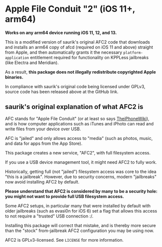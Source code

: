 Apple File Conduit "2" (iOS 11+, arm64)
=======================================

**Works on any arm64 device running iOS 11, 12, and 13.**

This is a modified version of saurik's original AFC2 code that downloads and installs an arm64 copy of afcd (required on iOS 11 and above) straight from Apple, and then automatically grants it the necessary `platform-application` entitlement required for functionality on KPPLess jailbreaks (like Electra and Meridian).

As a result, **this package does not illegally redistribute copyrighted Apple binaries.**

In compliance with saurik's original code being licensed under GPLv3, source code has been released above at the GitHub link.

## saurik's original explanation of what AFC2 is

AFC stands for "Apple File Conduit" (or at least so says [TheiPhoneWiki](https://www.theiphonewiki.com/wiki/AFC)), and is how computer applications such as iTunes and iPhoto can read and write files from your device over USB.

AFC is "jailed" and only allows access to "media" (such as photos, music, and data for apps from the App Store).

This package creates a new service, "AFC2", with full filesystem access.

If you use a USB device management tool, it might need AFC2 to fully work.

Historically, getting full (not "jailed") filesystem access was core to the idea "this is a jailbreak". However, due to security concerns, modern "jailbreaks" now avoid installing AFC2 by default.

**Please understand that AFC2 is considered by many to be a security hole: you might not want to provide full USB filesystem access.**

Some AFC2 setups, in particular many that were installed by default with older jailbreaks (such as evasi0n for iOS 6) set a flag that allows this access to not require a "trusted" USB connection :/.

Installing this package will correct that mistake, and is thereby more secure than the "stock" from-jailbreak AFC2 configuration you may be using now.

AFC2 is GPLv3-licensed. See `LICENSE` for more information.